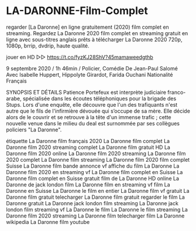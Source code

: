 # LA-DARONNE-Film-Complet
regarder [La Daronne] en ligne gratuitement (2020) film complet en streaming. Regardez La Daronne 2020 film complet en streaming gratuit en ligne avec sous-titres anglais prêts à télécharger La Daronne 2020 720p, 1080p, brrip, dvdrip, haute qualité.

jouer en HD ▷▷  https://t.co/fyzKJ28ShV?45mamaweedgthb

9 septembre 2020 / 1h 46min / Policier, Comédie
De Jean-Paul Salomé
Avec Isabelle Huppert, Hippolyte Girardot, Farida Ouchani
Nationalité Français

SYNOPSIS ET DÉTAILS
Patience Portefeux est interprète judiciaire franco-arabe, spécialisée dans les écoutes téléphoniques pour la brigade des Stups. Lors d'une enquête, elle découvre que l'un des trafiquants n'est autre que le fils de l'infirmière dévouée qui s’occupe de sa mère. Elle décide alors de le couvrir et se retrouve à la tête d'un immense trafic ; cette nouvelle venue dans le milieu du deal est surnommée par ses collègues policiers "La Daronne".

étiquette
La Daronne film français 2020
La Daronne film complet
La Daronne film 2020 streaming complet
La Daronne film gratuit HD
La Daronne film 2020 online
La Daronne film 2020 streaming
La Daronne film 2020 complet
La Daronne film streaming
La Daronne film 2020 film complet Suisse
La Daronne film bande annonce vf
affiche du film La Daronne
La Daronne film 2020 en streaming vf
La Daronne film complet en Suisse
La Daronne film complet en Suisse gratuit
film de La Daronne HD online
La Daronne de jack london film
La Daronne film en streaming vf
film La Daronne en Suisse
La Daronne le film en entier
La Daronne film vf gratuit
La Daronne film gratuit
telecharger La Daronne film gratuit
regarder le film La Daronne gratuit
La Daronne jack london film streaming
La Daronne jack london film streaming vf
La Daronne le film
La Daronne le film streaming
La Daronne film 2020 streaming
La Daronne film telecharger
film La Daronne wikipedia
La Daronne film youtube
